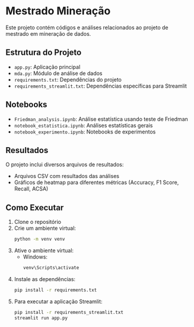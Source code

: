 # Mestrado Mineração

Este projeto contém códigos e análises relacionados ao projeto de mestrado em mineração de dados.

## Estrutura do Projeto

- `app.py`: Aplicação principal
- `mda.py`: Módulo de análise de dados
- `requirements.txt`: Dependências do projeto
- `requirements_streamlit.txt`: Dependências específicas para Streamlit

## Notebooks

- `Friedman_analysis.ipynb`: Análise estatística usando teste de Friedman
- `notebook_estatistica.ipynb`: Análises estatísticas gerais
- `notebook_experimento.ipynb`: Notebooks de experimentos

## Resultados

O projeto inclui diversos arquivos de resultados:
- Arquivos CSV com resultados das análises
- Gráficos de heatmap para diferentes métricas (Accuracy, F1 Score, Recall, ACSA)

## Como Executar

1. Clone o repositório
2. Crie um ambiente virtual:
   ```bash
   python -m venv venv
   ```
3. Ative o ambiente virtual:
   - Windows:
     ```bash
     venv\Scripts\activate
     ```
4. Instale as dependências:
   ```bash
   pip install -r requirements.txt
   ```
5. Para executar a aplicação Streamlit:
   ```bash
   pip install -r requirements_streamlit.txt
   streamlit run app.py
   ```
